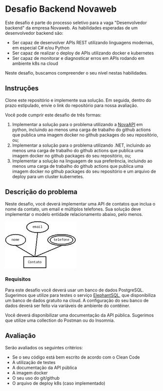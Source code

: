# Desafio Backend Novaweb

Este desafio é parte do processo seletivo para a vaga "Desenvolvedor backend" da empresa Novaweb. As habilidades esperadas de um desenvolvedor backend são:

 *  Ser capaz de desenvolver APIs REST utilizando linguagens modernas, em especial C# e/ou Python
 *  Ser capaz de realizar o deploy de APIs utilizando docker e kubernetes
 *  Ser capaz de monitorar e diagnosticar erros em APIs rodando em ambiente k8s na cloud

Neste desafio, buscamos compreender o seu nível nestas habilidades.

## Instruções

Clone este repositório e implemente sua solução. Em seguida, dentro do prazo estipulado, envie o link do repositório para nossa avaliação.

Você pode cumprir este desafio de três formas:

1. Implementar a solução para o problema utilizando a [NovaAPI](https://github.com/novaweb-mobi/NovaAPI) em python, incluindo ao menos uma carga de trabalho do github actions que publica uma imagem docker no github packages do seu repositório, ou;
2. Implementar a solução para o problema utilizando .NET, incluindo ao menos uma carga de trabalho do github actions que publica uma imagem docker no github packages do seu repositório, ou;
3. Implementar a solução na linguagem de sua preferência, incluindo ao menos uma carga de trabalho do github actions que publica uma imagem docker no github packages do seu repositório e um arquivo de deploy para um cluster kubernetes.

## Descrição do problema

Neste desafio, você deverá implementar uma API de contatos que inclua o nome da contato, um email e múltiplos telefones. Sua solução deve implementar o modelo entidade relacionamento abaixo, pelo menos.


![image](img/mer.jpg)


### Requisitos

Para este desafio você deverá usar um banco de dados PostgreSQL. Sugerimos que utilize para testes o serviço [ElephantSQL](elephantsql.com), que disponibiliza um banco de dados gratuito na cloud. A configuração do seu banco de dados deverá ser feito via variáveis de ambiente do contêiner.

Você deverá disponibilizar uma documentação da API pública. Sugerimos que utilize uma collection do Postman ou do Insomnia.

## Avaliação

Serão avaliados os seguintes critérios:

 * Se o seu código está bem escrito de acordo com o Clean Code
 * A utilização de testes
 * A documentação da API pública
 * A imagem docker
 * O seu uso do git/github
 * O arquivo de deploy k8s (caso implementado)